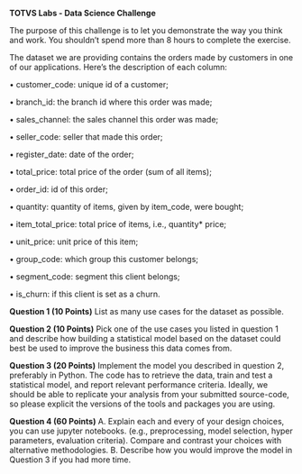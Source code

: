 <b>TOTVS Labs - Data Science Challenge</b>

The purpose of this challenge is to let you demonstrate the way you think and work. You shouldn’t spend more than 8 hours to complete the exercise.

The dataset we are providing contains the orders made by customers in one of our applications. Here’s the description of each column:

•    customer_code: unique id of a customer;

•    branch_id: the branch id where this order was made;

•    sales_channel: the sales channel this order was made;

•    seller_code: seller that made this order;

•    register_date: date of the order;

•    total_price: total price of the order (sum of all items);

•    order_id: id of this order;

•    quantity: quantity of items, given by item_code, were bought;

•    item_total_price: total price of items, i.e., quantity* price;

•    unit_price: unit price of this item;

•    group_code: which group this customer belongs;

•    segment_code: segment this client belongs;

•    is_churn: if this client is set as a churn.

<b>Question 1 (10 Points)</b>
List as many use cases for the dataset as possible.

<b>Question 2 (10 Points)</b>
Pick one of the use cases you listed in question 1 and describe how building a statistical model based on the dataset could best be used to improve the business this data comes from.

<b>Question 3 (20 Points)</b>
Implement the model you described in question 2, preferably in Python. The code has to retrieve the data, train and test a statistical model, and report relevant performance criteria. 
Ideally, we should be able to replicate your analysis from your submitted source-code, so please explicit the versions of the tools and packages you are using.

<b>Question 4 (60 Points)</b>
A. Explain each and every of your design choices, you can use jupyter notebooks. (e.g., preprocessing, model selection, hyper parameters, evaluation criteria). Compare and contrast your choices with alternative methodologies. 
B. Describe how you would improve the model in Question 3 if you had more time.

